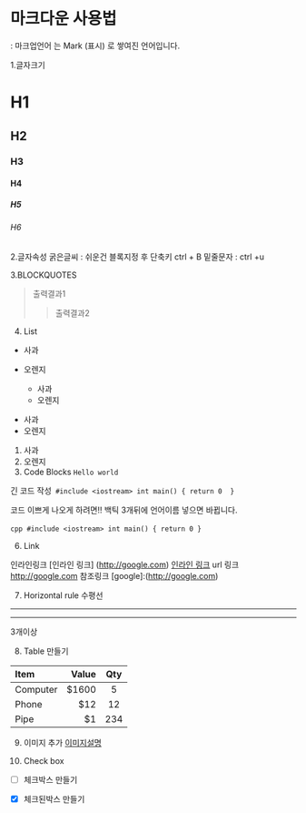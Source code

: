 # 마크다운 사용법
: 마크업언어 는 Mark (표시) 로 쌓여진 언어입니다.

1.글자크기
# H1
## H2
### H3
#### H4
##### H5
###### H6

2.글자속성
굵은글씨 : 쉬운건 블록지정 후 단축키 ctrl + B
밑줄문자 : ctrl +u

3.BLOCKQUOTES
> 출력결과1
>> 출력결과2

4. List
* 사과
* 오렌지

	+ 사과
	+ 오렌지

- 사과
- 오렌지

1. 사과
2. 오렌지
5. Code Blocks
`Hello world`

긴 코드 작성
​```
#include <iostream>
int main()
{
	return 0 
}
​```

코드 이쁘게 나오게 하려면!!
백틱 3개뒤에 언어이름 넣으면 바뀝니다.

​```cpp
#include <iostream>
int main()
{
	return 0
}
​```

6) Link

인라인링크
[인라인 링크] (http://google.com)
[인라인 링크](http://google.com)
url 링크
<http://google.com>
참조링크
[google]:(http://google.com)

7) Horizontal rule 수평선
*** 
---
3개이상

8) Table 만들기
   
| Item     | Value | Qty   |
| :------- | ----: | :---: |
| Computer | $1600 |  5    |
| Phone    | $12   |  12   |
| Pipe     | $1    |  234  |

9) 이미지 추가
[이미지설명](https://cdn.pixabay.com/photo/2020/11/26/06/16/christmas-trees-5778006_960_720.jpg)

10) Check box
* [ ] 체크박스 만들기 
* [x] 체크된박스 만들기


